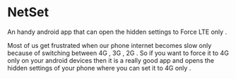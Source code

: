 # NetSet
An handy android app that can open the hidden settings to Force LTE only .

Most of us get frustrated when our phone internet becomes slow only because of switching between 4G , 3G , 2G .
So if you want to force it to 4G only on your android devices then it is a really good app and opens the hidden settings
of your phone where you can set it to 4G only .
